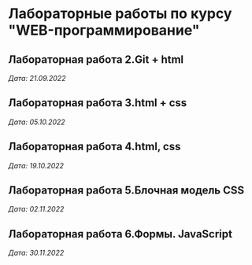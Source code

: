 # Лабораторные работы по курсу "WEB-программирование"

## Лабораторная работа 2.Git + html

*Дата: 21.09.2022*

## Лабораторная работа 3.html + css

*Дата: 05.10.2022*

## Лабораторная работа 4.html, css

*Дата: 19.10.2022*

## Лабораторная работа 5.Блочная модель CSS

*Дата: 02.11.2022*

## Лабораторная работа 6.Формы. JavaScript

*Дата: 30.11.2022*
